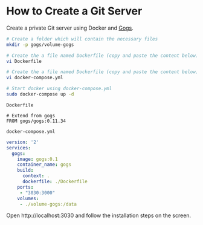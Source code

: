 How to Create a Git Server
==========================

Create a private Git server using Docker and [Gogs](https://gogs.io/docs).

```bash
# Create a folder which will contain the necessary files
mkdir -p gogs/volume-gogs

# Create the a file named Dockerfile (copy and paste the content below)
vi Dockerfile

# Create the a file named Dockerfile (copy and paste the content below)
vi docker-compose.yml

# Start docker using docker-compose.yml
sudo docker-compose up -d
```

`Dockerfile`
```
# Extend from gogs
FROM gogs/gogs:0.11.34
```

`docker-compose.yml`
```yaml
version: '2'
services:
  gogs:
    image: gogs:0.1
    container_name: gogs
    build:
      context: .
      dockerfile: ./Dockerfile
    ports:
     - "3030:3000"
    volumes:
     - ./volume-gogs:/data
```

Open http://localhost:3030 and follow the installation steps on the screen.
